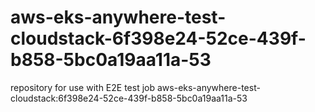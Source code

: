 # aws-eks-anywhere-test-cloudstack-6f398e24-52ce-439f-b858-5bc0a19aa11a-53
repository for use with E2E test job aws-eks-anywhere-test-cloudstack:6f398e24-52ce-439f-b858-5bc0a19aa11a-53
